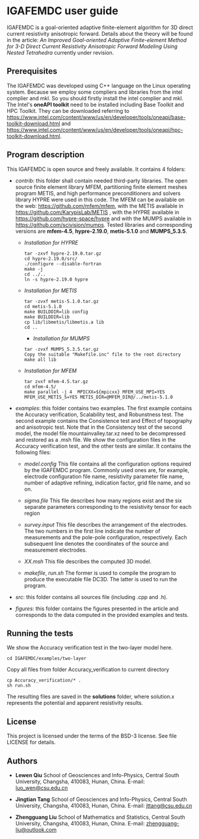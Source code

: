 
# IGAFEMDC user guide
IGAFEMDC is a goal-oriented adaptive finite-element algorithm for 3D direct current resistivity anisotropic forward. Details about the theory will be found in the article: _An Improved Goal-oriented Adaptive Finite-element Method for 3-D Direct Current Resistivity Anisotropic Forward Modeling Using Nested Tetrahedra_ currently under revision.

## Prerequisites
The IGAFEMDC was developed using C++ language on the Linux operating system. Because we employ some compliers and libraries from the intel complier and mkl. So you should firstly install the intel complier and mkl. 
The Intel's **oneAPI toolkit** need to be installed including Base Toolkit and HPC Toolkit. They can be downloaded referring to https://www.intel.com/content/www/us/en/developer/tools/oneapi/base-toolkit-download.html and https://www.intel.com/content/www/us/en/developer/tools/oneapi/hpc-toolkit-download.html.

## Program description
This IGAFEMDC is open source and freely available. It contains 4 folders:
* _contrib_: this folder shall contain needed third-party libraries. The open source finite element library MFEM, partitioning finite element meshes program METIS, and high performance preconditioners and solvers library HYPRE were used in this code. The MFEM can be available on the web: https://github.com/mfem/mfem, with the METIS available in https://github.com/KarypisLab/METIS , with the HYPRE available in https://github.com/hypre-space/hypre and with the MUMPS available in https://github.com/scivision/mumps. Tested libraries and corresponding versions are __mfem-4.5__, __hypre-2.19.0__, __metis-5.1.0__ and __MUMPS_5.3.5__.
  * *Installation for HYPRE*
    ```
    tar -zxvf hypre-2.19.0.tar.gz
    cd hypre-2.19.0/src/
    ./configure --disable-fortran
    make -j
    cd ../..
    ln -s hypre-2.19.0 hypre
    ```

  * *Installation for METIS*
    ``` 
    tar -zvxf metis-5.1.0.tar.gz
    cd metis-5.1.0
    make BUILDDIR=lib config
    make BUILDDIR=lib
    cp lib/libmetis/libmetis.a lib
    cd ..
    ```

    * *Installation for MUMPS*
    ``` 
    tar -zvxf MUMPS_5.3.5.tar.gz
    Copy the suitable "Makefile.inc" file to the root directory 
    make all lib
    ```

  * *Installation for MFEM*
    ```
    tar zvxf mfem-4.5.tar.gz
    cd mfem-4.5/
    make parallel -j 4  MPICXX=${mpicxx} MFEM_USE_MPI=YES MFEM_USE_METIS_5=YES METIS_DIR=@MFEM_DIR@/../metis-5.1.0 
    ```
- _examples_: this folder contains two examples. The first example contains the Accuracy verification, Scalability test, and Robunstness test. The second example contains the Consistence test and Effect of topography and anisotropic test. Note that in the Consistency test of the second model, the model file mountainvalley.tar.xz need to be decompressed and restored as a .msh file. We show the configuration files in the Accuracy verification test, and the other tests are similar. It contains the following files:

  * *model.config*
    This file contains all the configuration options required by the IGAFEMDC program. Commonly used ones are, for example, electrode configuration file name, resistivity parameter file name, number of adaptive refining, indication factor, grid file name, and so on.
  * *sigma.file*
    This file describes how many regions exist and the six separate parameters corresponding to the resistivity tensor for each region
  * *survey.input*
    This file describes the arrangement of the electrodes. The two numbers in the first line indicate the number of measurements and the pole-pole configuration, respectively. Each subsequent line denotes the coordinates of the source and measurement electrodes.
  * *XX.msh*
    This file describes the computed 3D model.

  * *makefile*, *run.sh* 
    The former is used to compile the program to produce the executable file DC3D. The latter is used to run the program.

- _src_: this folder contains all sources file (including .cpp and .h).

- _figures_: this folder contains the figures presented in the article and corresponds to the data computed in the provided examples and tests.


## Running the tests

We show the Accuracy verification test in the two-layer model here.

```
cd IGAFEMDC/examples/two-layer
```
Copy all files from folder Accuracy_verification to current directory
```
cp Accuracy_verification/* .
sh run.sh
```
The resulting files are saved in the **solutions** folder, where solution.x represents the potential and apparent resistivity results.

## License

This project is licensed under the terms of the BSD-3 license. See file LICENSE for details.



## Authors

* **Lewen Qiu**
School of Geosciences and Info-Physics, Central South University, Changsha, 410083, Hunan, China.
E-mail: luo_wen@csu.edu.cn

* **Jingtian Tang**
School of Geosciences and Info-Physics, Central South University, Changsha, 410083, Hunan, China.
E-mail: jttang@csu.edu.cn

* **Zhengguang Liu**
School of Mathematics and Statistics, Central South University, Changsha, 410083, Hunan, China.
E-mail: zhengguang-liu@outlook.com






